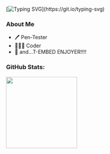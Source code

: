 [![Typing SVG](https://readme-typing-svg.demolab.com?font=Fira+Code&pause=1000&color=6793F7&width=435&lines=Hi!+I'm+qieixmw.;Welcome+to+my+Github+page!)](https://git.io/typing-svg)

### About Me
- 🖊️ Pen-Tester
- 🧑🏻‍💻 Coder
- 🤔 and...T-EMBED ENJOYER!!!!

### GitHub Stats:
<div>
  <a href="https://github.com/qieixmw">
    <img height="195px" src="https://github-readme-stats.vercel.app/api?username=qieixmw&show_icons=true&theme=one_dark_pro&include_all_commits=true&count_private=trueu" />
  </a>
</div>
